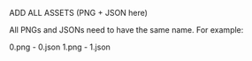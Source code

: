 ADD ALL ASSETS (PNG + JSON here)

All PNGs and JSONs need to have the same name. For example:

0.png - 0.json
1.png - 1.json

